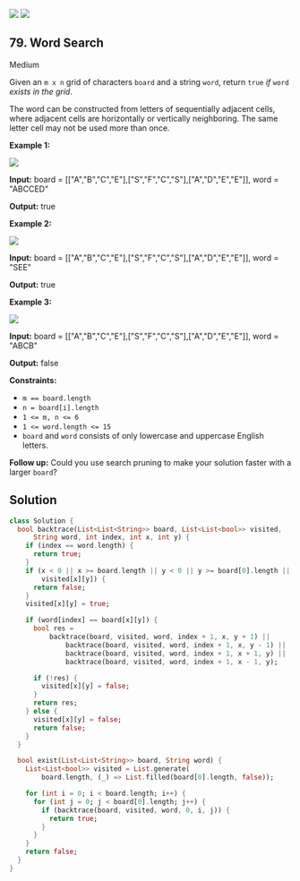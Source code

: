 [![](https://img.shields.io/github/stars/javadev/LeetCode-in-All?label=Stars&style=flat-square)](https://github.com/javadev/LeetCode-in-All)
[![](https://img.shields.io/github/forks/javadev/LeetCode-in-All?label=Fork%20me%20on%20GitHub%20&style=flat-square)](https://github.com/javadev/LeetCode-in-All/fork)

## 79\. Word Search

Medium

Given an `m x n` grid of characters `board` and a string `word`, return `true` _if_ `word` _exists in the grid_.

The word can be constructed from letters of sequentially adjacent cells, where adjacent cells are horizontally or vertically neighboring. The same letter cell may not be used more than once.

**Example 1:**

![](https://assets.leetcode.com/uploads/2020/11/04/word2.jpg)

**Input:** board = \[\["A","B","C","E"],["S","F","C","S"],["A","D","E","E"]], word = "ABCCED"

**Output:** true

**Example 2:**

![](https://assets.leetcode.com/uploads/2020/11/04/word-1.jpg)

**Input:** board = \[\["A","B","C","E"],["S","F","C","S"],["A","D","E","E"]], word = "SEE"

**Output:** true

**Example 3:**

![](https://assets.leetcode.com/uploads/2020/10/15/word3.jpg)

**Input:** board = \[\["A","B","C","E"],["S","F","C","S"],["A","D","E","E"]], word = "ABCB"

**Output:** false

**Constraints:**

*   `m == board.length`
*   `n = board[i].length`
*   `1 <= m, n <= 6`
*   `1 <= word.length <= 15`
*   `board` and `word` consists of only lowercase and uppercase English letters.

**Follow up:** Could you use search pruning to make your solution faster with a larger `board`?

## Solution

```dart
class Solution {
  bool backtrace(List<List<String>> board, List<List<bool>> visited,
      String word, int index, int x, int y) {
    if (index == word.length) {
      return true;
    }
    if (x < 0 || x >= board.length || y < 0 || y >= board[0].length ||
        visited[x][y]) {
      return false;
    }
    visited[x][y] = true;

    if (word[index] == board[x][y]) {
      bool res =
          backtrace(board, visited, word, index + 1, x, y + 1) ||
              backtrace(board, visited, word, index + 1, x, y - 1) ||
              backtrace(board, visited, word, index + 1, x + 1, y) ||
              backtrace(board, visited, word, index + 1, x - 1, y);

      if (!res) {
        visited[x][y] = false;
      }
      return res;
    } else {
      visited[x][y] = false;
      return false;
    }
  }

  bool exist(List<List<String>> board, String word) {
    List<List<bool>> visited = List.generate(
        board.length, (_) => List.filled(board[0].length, false));

    for (int i = 0; i < board.length; i++) {
      for (int j = 0; j < board[0].length; j++) {
        if (backtrace(board, visited, word, 0, i, j)) {
          return true;
        }
      }
    }
    return false;
  }
}
```